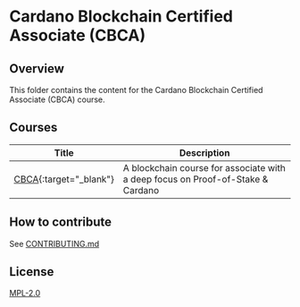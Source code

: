 # Cardano Blockchain Certified Associate (CBCA)

## Overview

This folder contains the content for the Cardano Blockchain Certified Associate (CBCA) course. 

## Courses

| Title                        | Description                                                                     |
| ---                          | ---                                                                             |
| [CBCA](https://academy.cardanofoundation.org){:target="_blank"} | A blockchain course for associate with a deep focus on Proof-of-Stake & Cardano |


## How to contribute

See [CONTRIBUTING.md](./CONTRIBUTING.md)

## License

[MPL-2.0](./LICENSE)








